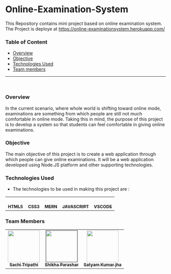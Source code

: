 # Online-Examination-System
This Repository contains mini project based on online examination system.<br>
The Project is deploye at https://online-examinationsystem.herokuapp.com/

### Table of Content
  * [Overview](#overview)
  * [Objective](#Objective)
  * [Technologies Used](#technologies-used)
  * [Team members](#team)
 
 
 <hr>
 
 <br>
 
 ### Overview
 
 In the current scenario, where whole world is shifting toward online mode, examinations are something from which people are still not much comfortable in online mode. Taking this in mind, the purpose of this project is to develop a system so that students can feel comfortable in giving online examinations. 
 
 ### Objective
 
 The main objective of this project is to create a web application through which people can give online examinations. It will be a web application developed using Node.JS platform and other supporting technologies. 
 
 ### Technologies Used
 
  * The technologies to be used in making this project are :
  
   <table>
  <tr>
    <td align="center">
  <a href="https://en.wikipedia.org/wiki/HTML"><br /><sub><b>HTML5</b></sub></a></td>
   <td align="center">
  <a href="https://en.wikipedia.org/wiki/Cascading_Style_Sheets"><br /><sub><b>CSS3</b></sub></a></td>
    <td align="center">
  <a href=""><br /><sub><b>MERN</b></sub></a></td>
   <td align="center">
  <a href="https://en.wikipedia.org/wiki/JavaScript"><br /><sub><b>JAVASCRIPT</b></sub></a></td>
      <td align="center">
   <a href="https://en.wikipedia.org/wiki/Visual_Studio_Code"><br /><sub><b>VSCODE</b></sub></a></td>
 </tr>
 </table>
 
 ### Team Members
 
  <table>
  <tr>
   <td align="center"><a href="https://github.com/sachi42"><img src="https://avatars1.githubusercontent.com/u/61285008?s=460&v=4" width="100px;" alt=""/><br /><sub><b>Sachi Tripathi</b></sub></a></td>
     <td align="center"><a href=""><img src="" width="100px;" alt=""/><br /><sub><b>Shikha Parashar</b></sub></a></td>
   <td align="center"><a href="https://github.com/satyamjha1710"><img src="https://avatars1.githubusercontent.com/u/61418608?s=400&v=4" width="100px;" alt=""/><br /><sub><b>Satyam Kumar jha</b></sub></a></td>
   
   <tr>
    <table>
   
 
